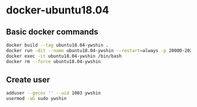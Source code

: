 # docker-ubuntu18.04

## Basic docker commands
```bash
docker build --tag ubuntu18.04-ywshin .
docker run -dit --name ubuntu18.04-ywshin --restart=always -p 20000-20200:20000-20200 -v $PWD/data:/root/dev ubuntu18.04
docker exec -it ubuntu18.04-ywshin /bin/bash
docker rm --force ubuntu18.04-ywshin
```

## Create user
```bash
adduser --gecos '' --uid 1003 ywshin
usermod -aG sudo ywshin
````
